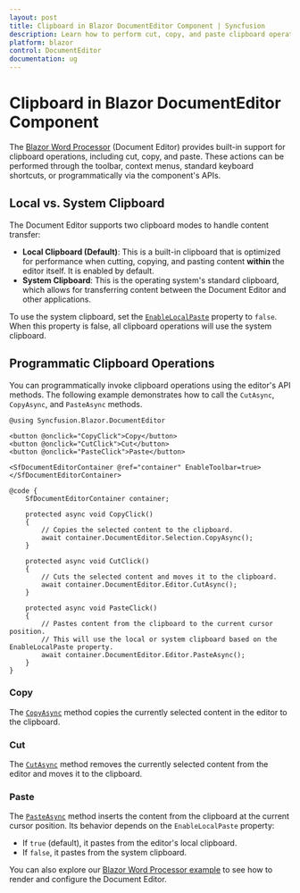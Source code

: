 ```yaml
---
layout: post
title: Clipboard in Blazor DocumentEditor Component | Syncfusion
description: Learn how to perform cut, copy, and paste clipboard operations in the Syncfusion Blazor Document Editor component, both programmatically and through the UI.
platform: blazor
control: DocumentEditor
documentation: ug
---
```


# Clipboard in Blazor DocumentEditor Component

The [Blazor Word Processor](https://www.syncfusion.com/blazor-components/blazor-word-processor) (Document Editor) provides built-in support for clipboard operations, including cut, copy, and paste. These actions can be performed through the toolbar, context menus, standard keyboard shortcuts, or programmatically via the component's APIs.

## Local vs. System Clipboard

The Document Editor supports two clipboard modes to handle content transfer:

*   **Local Clipboard (Default)**: This is a built-in clipboard that is optimized for performance when cutting, copying, and pasting content **within** the editor itself. It is enabled by default.
*   **System Clipboard**: This is the operating system's standard clipboard, which allows for transferring content between the Document Editor and other applications.

To use the system clipboard, set the [`EnableLocalPaste`](https://help.syncfusion.com/cr/blazor/Syncfusion.Blazor.DocumentEditor.SfDocumentEditor.html#Syncfusion_Blazor_DocumentEditor_SfDocumentEditor_EnableLocalPaste) property to `false`. When this property is false, all clipboard operations will use the system clipboard.

## Programmatic Clipboard Operations

You can programmatically invoke clipboard operations using the editor's API methods. The following example demonstrates how to call the `CutAsync`, `CopyAsync`, and `PasteAsync` methods.

```cshtml
@using Syncfusion.Blazor.DocumentEditor

<button @onclick="CopyClick">Copy</button>
<button @onclick="CutClick">Cut</button>
<button @onclick="PasteClick">Paste</button>

<SfDocumentEditorContainer @ref="container" EnableToolbar=true>
</SfDocumentEditorContainer>

@code {
    SfDocumentEditorContainer container;

    protected async void CopyClick()
    {
        // Copies the selected content to the clipboard.
        await container.DocumentEditor.Selection.CopyAsync();
    }

    protected async void CutClick()
    {
        // Cuts the selected content and moves it to the clipboard.
        await container.DocumentEditor.Editor.CutAsync();
    }

    protected async void PasteClick()
    {
        // Pastes content from the clipboard to the current cursor position.
        // This will use the local or system clipboard based on the EnableLocalPaste property.
        await container.DocumentEditor.Editor.PasteAsync();
    }
}
```

### Copy

The [`CopyAsync`](https://help.syncfusion.com/cr/blazor/Syncfusion.Blazor.DocumentEditor.SelectionModule.html#Syncfusion_Blazor_DocumentEditor_SelectionModule_CopyAsync) method copies the currently selected content in the editor to the clipboard.

### Cut

The [`CutAsync`](https://help.syncfusion.com/cr/blazor/Syncfusion.Blazor.DocumentEditor.EditorModule.html#Syncfusion_Blazor_DocumentEditor_EditorModule_CutAsync) method removes the currently selected content from the editor and moves it to the clipboard.

### Paste

The [`PasteAsync`](https://help.syncfusion.com/cr/blazor/Syncfusion.Blazor.DocumentEditor.EditorModule.html#Syncfusion_Blazor_DocumentEditor_EditorModule_PasteAsync) method inserts the content from the clipboard at the current cursor position. Its behavior depends on the `EnableLocalPaste` property:
*   If `true` (default), it pastes from the editor's local clipboard.
*   If `false`, it pastes from the system clipboard.

You can also explore our [Blazor Word Processor example](https://document.syncfusion.com/demos/docx-editor/blazor-server/document-editor/default-functionalities) to see how to render and configure the Document Editor.